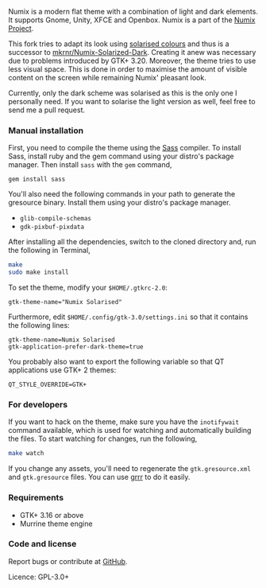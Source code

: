Numix is a modern flat theme with a combination of light and dark elements. It
supports Gnome, Unity, XFCE and Openbox. Numix is a part of the
[Numix Project](http://numixproject.org).

This fork tries to adapt its look using
[solarised colours](http://ethanschoonover.com/solarized) and thus is a
successor to
[mkrnr/Numix-Solarized-Dark](https://github.com/mkrnr/Numix-Solarized-Dark).
Creating it anew was necessary due to problems introduced by GTK+ 3.20.
Moreover, the theme tries to use less visual space.  This is done in order to
maximise the amount of visible content on the screen while remaining Numix'
pleasant look.

Currently, only the dark scheme was solarised as this is the only one I
personally need. If you want to solarise the light version as well, feel free
to send me a pull request.


### Manual installation

First, you need to compile the theme using the [Sass](http://sass-lang.com/)
compiler. To install Sass, install ruby and the gem command using your
distro's package manager. Then install `sass` with the `gem` command,

```
gem install sass
```

You'll also need the following commands in your path to generate the gresource
binary. Install them using your distro's package manager.

* `glib-compile-schemas`
* `gdk-pixbuf-pixdata`

After installing all the dependencies, switch to the cloned directory and, run
the following in Terminal,

```sh
make
sudo make install
```

To set the theme, modify your `$HOME/.gtkrc-2.0`:

```
gtk-theme-name="Numix Solarised"
```

Furthermore, edit `$HOME/.config/gtk-3.0/settings.ini` so that it contains the
following lines:

```
gtk-theme-name=Numix Solarised
gtk-application-prefer-dark-theme=true
```

You probably also want to export the following variable so that QT
applications use GTK+ 2 themes:

```
QT_STYLE_OVERRIDE=GTK+
```

### For developers

If you want to hack on the theme, make sure you have the `inotifywait` command
available, which is used for watching and automatically building the files. To
start watching for changes, run the following,

```sh
make watch
```

If you change any assets, you'll need to regenerate the `gtk.gresource.xml`
and `gtk.gresource` files. You can use
[grrr](https://github.com/satya164/grrr) to do it easily.

### Requirements

* GTK+ 3.16 or above
* Murrine theme engine

### Code and license

Report bugs or contribute at
[GitHub](https://github.com/numixproject/numix-gtk-theme).

Licence: GPL-3.0+
